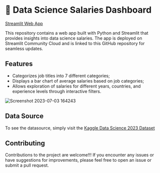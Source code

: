 # 🧨 Data Science Salaries Dashboard

[Streamlit Web App](https://ds-salaries.streamlit.app/)

This repository contains a web app built with Python and Streamlit that provides insights into data science salaries.
The app is deployed on Streamlit Community Cloud and is linked to this GitHub repository for seamless updates.

## Features

- Categorizes job titles into 7 different categories;
- Displays a bar chart of average salaries based on job categories;
- Allows exploration of salaries for different years, countries, and experience levels through interactive filters.

![Screenshot 2023-07-03 164243](https://github.com/NickTimosh/data_science_salaries_app/assets/116592259/62fa4918-c3d2-4328-845e-18d3725e5543)

## Data Source

To see the datasource, simply visit the [Kaggle Data Science 2023 Dataset](https://www.kaggle.com/datasets/arnabchaki/data-science-salaries-2023)

## Contributing

Contributions to the project are welcome!!! If you encounter any issues or have suggestions for improvements, please feel free to open an issue or submit a pull request.
